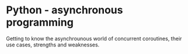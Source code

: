 # Python - asynchronous programming

Getting to know the asynchrounous world of concurrent coroutines, their use cases, strengths and weaknesses.
